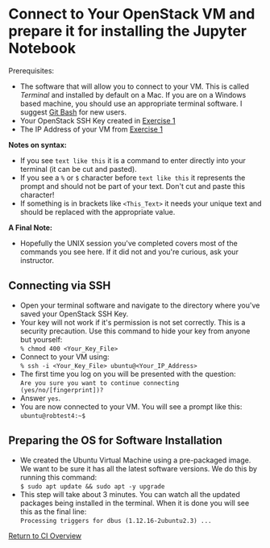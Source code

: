 # Connect to Your OpenStack VM and prepare it for installing the Jupyter Notebook

Prerequisites: 
   * The software that will allow you to connect to your VM. This is called _Terminal_ and installed by default on a Mac. If you are on a Windows based machine, you should use an appropriate terminal software. I suggest [Git Bash](https://git-scm.com/downloads) for new users. 
   * Your OpenStack SSH Key created in [Exercise 1](02-Create_a_VM.md)
   * The IP Address of your VM from  [Exercise 1](02-Create_a_VM.md)

**Notes on syntax:**

   * If you see ```text like this``` it is a command to enter directly into your terminal (it can be cut and pasted).
   * If you see a ```%``` or ```$``` character before ```text like this``` it represents the prompt and should not be part of your text. Don't cut and paste this character!
   * If something is in brackets like ```<This_Text>``` it needs your unique text and should be replaced with the appropriate value.

**A Final Note:**
   * Hopefully the UNIX session you've completed covers most of the commands you see here. If it did not and you're curious, ask your instructor.  

## Connecting via SSH
   * Open your terminal software and navigate to the directory where you've saved your OpenStack SSH Key. 
   * Your key will not work if it's permission is not set correctly. This is a security precaution. Use this command to hide your key from anyone but yourself: <br>
   ```% chmod 400 <Your_Key_File>```
   * Connect to your VM using: <br>
   ```% ssh -i <Your_Key_File> ubuntu@<Your_IP_Address>```
   * The first time you log on you will be presented with the question: <br>
   ```Are you sure you want to continue connecting (yes/no/[fingerprint])?```
   * Answer ```yes```. 
   * You are now connected to your VM. You will see a prompt like this: <br>
   ```ubuntu@robtest4:~$```

## Preparing the OS for Software Installation
   * We created the Ubuntu Virtual Machine using a pre-packaged image. We want to be sure it has all the latest software versions. We do this by running this command: <br>
   ```$ sudo apt update && sudo apt -y upgrade```
   * This step will take about 3 minutes. You can watch all the updated packages being installed in the terminal. When it is done you will see this as the final line: <br>
   ```Processing triggers for dbus (1.12.16-2ubuntu2.3) ...```


[Return to CI Overview](01-OpenStack-Overview.md)
